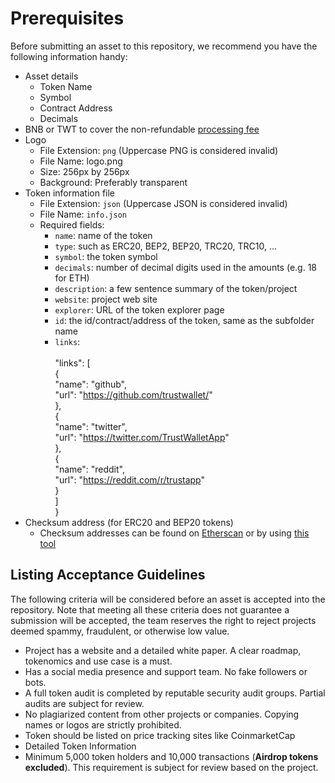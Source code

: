 # Prerequisites
Before submitting an asset to this repository, we recommend you have the following information handy:
 - Asset details
    - Token Name
    - Symbol
    - Contract Address
    - Decimals
 - BNB or TWT to cover the non-refundable [processing fee](pr-fee.md)
 - Logo
    - File Extension:  `png` (Uppercase  PNG  is considered invalid)
    - File Name: logo.png
    - Size:  256px by 256px
    - Background: Preferably transparent
 - Token information file
    - File Extension:  `json` (Uppercase  JSON  is considered invalid)
    - File Name: `info.json`
    - Required fields:
      - `name`: name of the token
      - `type`: such as ERC20, BEP2, BEP20, TRC20, TRC10, ...
      - `symbol`: the token symbol
      - `decimals`: number of decimal digits used in the amounts (e.g. 18 for ETH)
      - `description`: a few sentence summary of the token/project
      - `website`: project web site
      - `explorer`: URL of the token explorer page
      - `id`: the id/contract/address of the token, same as the subfolder name
      - `links`:  
       <br> "links": [  
        {  
               "name": "github",    
               "url": "https://github.com/trustwallet/"   
        },    
        {    
               "name": "twitter",    
               "url": "https://twitter.com/TrustWalletApp"    
        },    
        {   
               "name": "reddit",    
               "url": "https://reddit.com/r/trustapp"    
        }   
  ]  
}
 - Checksum address (for ERC20 and BEP20 tokens)
   - Checksum addresses can be found on [Etherscan](https://etherscan.io) or by using [this tool](https://piyolab.github.io/sushiether/RunScrapboxCode/?web3=1.0.0-beta.33&code=https://scrapbox.io/api/code/sushiether/web3.js_-_Ethereum_%E3%81%AE%E3%82%A2%E3%83%89%E3%83%AC%E3%82%B9%E3%82%92%E3%83%81%E3%82%A7%E3%83%83%E3%82%AF%E3%82%B5%E3%83%A0%E4%BB%98%E3%81%8D%E3%82%A2%E3%83%89%E3%83%AC%E3%82%B9%E3%81%AB%E5%A4%89%E6%8F%9B%E3%81%99%E3%82%8B/demo.js)

## Listing Acceptance Guidelines
The following criteria will be considered before an asset is accepted into the repository. Note that meeting all these criteria does not guarantee a submission will be accepted, the team reserves the right to reject projects deemed spammy, fraudulent, or otherwise low value.
 - Project has a website and a detailed white paper. A clear roadmap, tokenomics and use case is a must.
 - Has a social media presence and support team. No fake followers or bots.
 - A full token audit is completed by reputable security audit groups. Partial audits are subject for review.
 - No plagiarized content from other projects or companies. Copying names or logos are strictly prohibited.
 - Token should be listed on price tracking sites like CoinmarketCap
 - Detailed Token Information
 - Minimum 5,000 token holders and 10,000 transactions (**Airdrop tokens excluded**). This requirement is subject for review based on the project.
